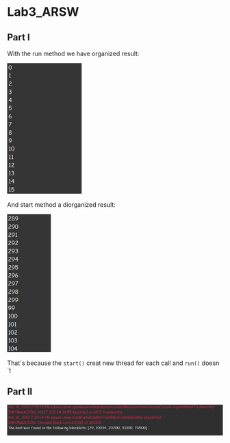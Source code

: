 # Lab3_ARSW

## Part l

With the run method we have organized result:

![foto1](img/img1.png)

And start method a diorganized result:

![foto2](img/img2.png)


That´s because the `start()` creat new thread for each call and `run()` doesn´t

## Part ll

![](img/img3.png)